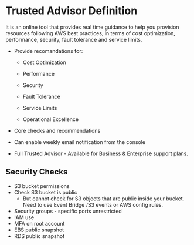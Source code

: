 # Trusted Advisor Definition
It is an online tool that provides real time guidance to help you provision resources following AWS best practices, in terms of cost optimization, performance, security, fault tolerance and service limits.

- Provide recomandations for:

  - Cost Optimization

  - Performance

  - Security

  - Fault Tolerance

  - Service Limits

  - Operational Excellence

- Core checks and recommendations

- Can enable weekly email notification from the console

- Full Trusted Advisor - Available for Business & Enterprise support plans.



## Security Checks
- S3 bucket permissions
- Check S3 bucket is public
  - But cannot check for S3 objects that are public inside your bucket. Need to use Event Bridge /S3 events or AWS config rules.
- Security groups - specific ports unrestricted
- IAM use
- MFA on root account
- EBS public snapshot
- RDS public snapshot
